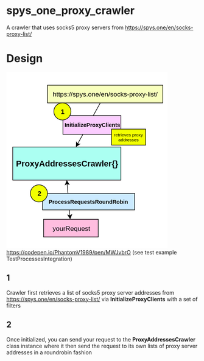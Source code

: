 # spys_one_proxy_crawler
A crawler that uses socks5 proxy servers from https://spys.one/en/socks-proxy-list/


# Design
![alt text](https://github.com/PhantomV1989/spys_one_proxy_crawler/raw/master/design/img.png)https://codepen.io/PhantomV1989/pen/MWJvbrO
(see test example TestProcessesIntegration)


## 1
Crawler first retrieves a list of socks5 proxy server addresses from https://spys.one/en/socks-proxy-list/
via **InitializeProxyClients** with a set of filters

## 2
Once initialized, you can send your request to the **ProxyAddressesCrawler** class instance where it then send the request to its own lists of proxy server addresses in a roundrobin fashion
